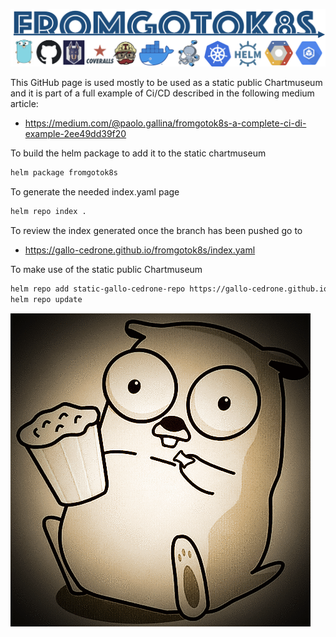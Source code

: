 ![fromgotok8s](fromgotok8s.png)

This GitHub page is used mostly to be used as a static public Chartmuseum and it is part of a full example of Ci/CD described in the following medium article:

 - https://medium.com/@paolo.gallina/fromgotok8s-a-complete-ci-di-example-2ee49dd39f20

To build the helm package to add it to the static chartmuseum
```sh
helm package fromgotok8s
```

To generate the needed index.yaml page  
```sh
helm repo index .
```

To review the index generated once the branch has been pushed go to 
 
 - https://gallo-cedrone.github.io/fromgotok8s/index.yaml

To make use of the static public Chartmuseum
```sh
helm repo add static-gallo-cedrone-repo https://gallo-cedrone.github.io/fromgotok8s
helm repo update
```


![Let's GO!](go.gif)
